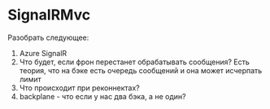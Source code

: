 # SignalRMvc

Разобрать следующее:
1) Azure SignalR
2) Что будет, если фрон перестанет обрабатывать сообщения? Есть теория, что на бэке есть очередь сообщений и она может исчерпать лимит
3) Что происходит при реконнектах?
4) backplane - что если у нас два бэка, а не один?
